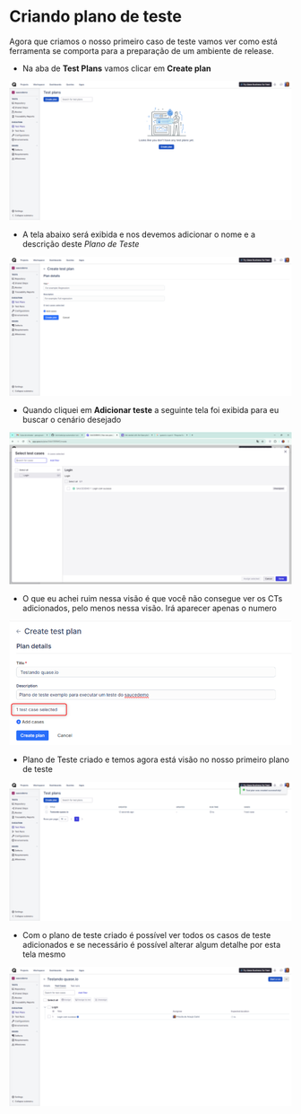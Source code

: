 # Criando plano de teste

Agora que criamos o nosso primeiro caso de teste vamos ver como está ferramenta se comporta para a preparação de um ambiente de release. 

- Na aba de **Test Plans** vamos clicar em **Create plan** 

<img src="img\2025-03-17_09h33_50.png" alt="Criando teste plan">

- A tela abaixo será exibida e nos devemos adicionar o nome e a descrição deste _Plano de Teste_

<img src="img\2025-03-17_09h35_53.png" alt="adicionando informações">

- Quando cliquei em **Adicionar teste** a seguinte tela foi exibida para eu buscar o cenário desejado


<img src="img\2025-03-17_09h37_05.png" alt="Adicionando testes">

- O que eu achei ruim nessa visão é que você não consegue ver os CTs adicionados, pelo menos nessa visão. Irá aparecer apenas o numero

<img src="img\2025-03-17_09h38_38.png" alt="Importação de suíte">

- Plano de Teste criado e temos agora está visão no nosso primeiro plano de teste

<img src="img\2025-03-17_09h39_54.png" alt="cts selecionados">

- Com o plano de teste criado é possível ver todos os casos de teste adicionados e se necessário é possível alterar algum detalhe por esta tela mesmo

<img src="img\2025-03-17_09h47_32.png" alt="Plano de teste criado">
